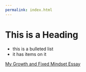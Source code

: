 ```yaml
---
permalink: index.html
---
```


# This is a Heading

* this is a bulleted list
* it has items on it

[My Growth and Fixed Mindset Essay](growth-vs-fixed-mindset.md)
